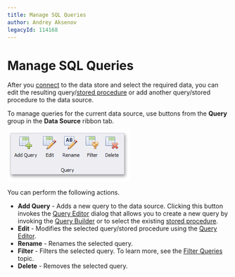 ```yaml
---
title: Manage SQL Queries
author: Andrey Aksenov
legacyId: 114168
---
```

# Manage SQL Queries
After you [connect](../providing-data/connecting-to-sql-databases.md) to the data store and select the required data, you can edit the resulting query/[stored procedure](stored-procedures.md) or add another query/stored procedure to the data source.

To manage queries for the current data source, use buttons from the **Query** group in the **Data Source** ribbon tab.

![EditQueriesButton_Ribbon](../../../images/img118162.png)

You can perform the following actions.
* **Add Query** - Adds a new query to the data source. Clicking this button invokes the [Query Editor](using-the-query-editor.md) dialog that allows you to create a new query by invoking the [Query Builder](using-the-query-builder.md) or to select the existing [stored procedure](stored-procedures.md).
* **Edit** - Modifies the selected query/stored procedure using the [Query Editor](using-the-query-editor.md).
* **Rename** - Renames the selected query.
* **Filter** - Filters the selected query. To learn more, see the [Filter Queries](filter-queries.md) topic.
* **Delete** - Removes the selected query.